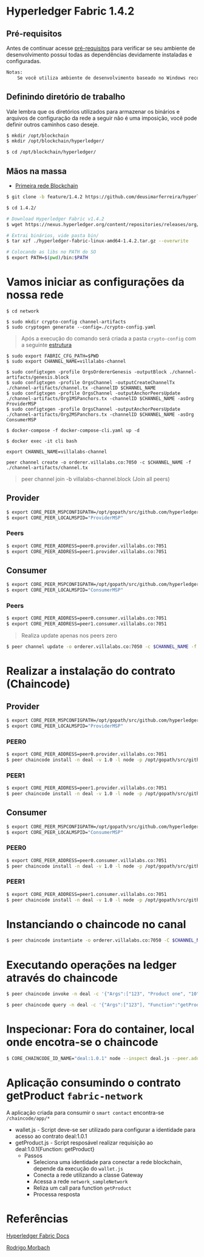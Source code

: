 # Hyperledger Fabric 1.4.2

## Pré-requisitos

Antes de continuar acesse [pré-requisitos](https://hyperledger-fabric.readthedocs.io/en/latest/prereqs.html) para verificar se seu ambiente de desenvolvimento possui todas as dependências devidamente instaladas e configuradas.

```txt
Notas:
    Se você utiliza ambiente de desenvolvimento baseado no Windows recomendo uma atenção especial para Windows extras.
```

## Definindo diretório de trabalho

Vale lembra que os diretórios utilizados para armazenar os binários e arquivos de configuração da rede a seguir não é uma imposição, você pode definir outros caminhos caso deseje.

```sh
$ mkdir /opt/blockchain
$ mkdir /opt/blockchain/hyperledger/

$ cd /opt/blockchain/hyperledger/
```

## Mãos na massa
* [Primeira rede Blockchain](lab-1.md)

```sh
$ git clone -b feature/1.4.2 https://github.com/deusimarferreira/hyperledger.git 1.4.2

$ cd 1.4.2/

# Download Hyperledger Fabric v1.4.2
$ wget https://nexus.hyperledger.org/content/repositories/releases/org/hyperledger/fabric/hyperledger-fabric/linux-amd64-1.4.2/hyperledger-fabric-linux-amd64-1.4.2.tar.gz

# Extrai binários, vide pasta bin/
$ tar xzf ./hyperledger-fabric-linux-amd64-1.4.2.tar.gz --overwrite

# Colocando as libs no PATH do SO
$ export PATH=$(pwd)/bin:$PATH
```

# Vamos iniciar as configurações da nossa rede
```shell
$ cd network

$ sudo mkdir crypto-config channel-artifacts
$ sudo cryptogen generate --config=./crypto-config.yaml
```

> Após a execução do comando será criada a pasta ``crypto-config`` com a seguinte [estrutura](arvore-crypto-config.txt)

```shell
$ sudo export FABRIC_CFG_PATH=$PWD
$ sudo export CHANNEL_NAME=villalabs-channel
```

```shell
$ sudo configtxgen -profile OrgsOrdererGenesis -outputBlock ./channel-artifacts/genesis.block
$ sudo configtxgen -profile OrgsChannel -outputCreateChannelTx ./channel-artifacts/channel.tx -channelID $CHANNEL_NAME
$ sudo configtxgen -profile OrgsChannel -outputAnchorPeersUpdate ./channel-artifacts/Org1MSPanchors.tx -channelID $CHANNEL_NAME -asOrg ProviderMSP
$ sudo configtxgen -profile OrgsChannel -outputAnchorPeersUpdate ./channel-artifacts/Org2MSPanchors.tx -channelID $CHANNEL_NAME -asOrg ConsumerMSP
```

```shell
$ docker-compose -f docker-compose-cli.yaml up -d
```

```shell
$ docker exec -it cli bash
```

```shell
export CHANNEL_NAME=villalabs-channel
```

```shell
peer channel create -o orderer.villalabs.co:7050 -c $CHANNEL_NAME -f ./channel-artifacts/channel.tx
```

> peer channel join -b villalabs-channel.block (Join all peers)

## Provider
```sh
$ export CORE_PEER_MSPCONFIGPATH=/opt/gopath/src/github.com/hyperledger/fabric/peer/crypto-config/peerOrganizations/provider.villalabs.co/users/Admin\@provider.villalabs.co/msp/
$ export CORE_PEER_LOCALMSPID="ProviderMSP"
```

### Peers
```sh
$ export CORE_PEER_ADDRESS=peer0.provider.villalabs.co:7051
$ export CORE_PEER_ADDRESS=peer1.provider.villalabs.co:7051
```

## Consumer
```sh
$ export CORE_PEER_MSPCONFIGPATH=/opt/gopath/src/github.com/hyperledger/fabric/peer/crypto-config/peerOrganizations/consumer.villalabs.co/users/Admin\@consumer.villalabs.co/msp/
$ export CORE_PEER_LOCALMSPID="ConsumerMSP"
```

### Peers
```sh
$ export CORE_PEER_ADDRESS=peer0.consumer.villalabs.co:7051
$ export CORE_PEER_ADDRESS=peer1.consumer.villalabs.co:7051
```

> Realiza update apenas nos peers zero
```sh
$ peer channel update -o orderer.villalabs.co:7050 -c $CHANNEL_NAME -f ./channel-artifacts/${CORE_PEER_LOCALMSPID}anchors.tx
```

# Realizar a instalação do contrato (Chaincode)
## Provider
```sh
$ export CORE_PEER_MSPCONFIGPATH=/opt/gopath/src/github.com/hyperledger/fabric/peer/crypto-config/peerOrganizations/provider.villalabs.co/users/Admin\@provider.villalabs.co/msp/
$ export CORE_PEER_LOCALMSPID="ProviderMSP"
```
### PEER0
```sh
$ export CORE_PEER_ADDRESS=peer0.provider.villalabs.co:7051
$ peer chaincode install -n deal -v 1.0 -l node -p /opt/gopath/src/github.com/chaincode/deal
```
### PEER1
```sh
$ export CORE_PEER_ADDRESS=peer1.provider.villalabs.co:7051
$ peer chaincode install -n deal -v 1.0 -l node -p /opt/gopath/src/github.com/chaincode/deal
```

## Consumer
```sh
$ export CORE_PEER_MSPCONFIGPATH=/opt/gopath/src/github.com/hyperledger/fabric/peer/crypto-config/peerOrganizations/consumer.villalabs.co/users/Admin\@consumer.villalabs.co/msp/
$ export CORE_PEER_LOCALMSPID="ConsumerMSP"
```
### PEER0
```sh
$ export CORE_PEER_ADDRESS=peer0.consumer.villalabs.co:7051
$ peer chaincode install -n deal -v 1.0 -l node -p /opt/gopath/src/github.com/chaincode/deal
```
### PEER1
```sh
$ export CORE_PEER_ADDRESS=peer1.consumer.villalabs.co:7051
$ peer chaincode install -n deal -v 1.0 -l node -p /opt/gopath/src/github.com/chaincode/deal
```

# Instanciando o chaincode no canal
```sh
$ peer chaincode instantiate -o orderer.villalabs.co:7050 -C $CHANNEL_NAME -l node -n deal -v 1.0 -c '{"Args":[]}'
```

# Executando operações na ledger através do chaincode
```sh
$ peer chaincode invoke -n deal -c '{"Args":["123", "Product one", "10"], "Function":"registerProduct"}' -C $CHANNEL_NAME

$ peer chaincode query -n deal -c '{"Args":["123"], "Function":"getProduct"}' -C $CHANNEL_NAME
```

# Inspecionar: Fora do container, local onde encotra-se o chaincode
```sh
$ CORE_CHAINCODE_ID_NAME="deal:1.0.1" node --inspect deal.js --peer.address localhost:7052
```

# Aplicação consumindo o contrato getProduct ``fabric-network``

A aplicação criada para consumir o ``smart contact`` encontra-se ``/chaincode/app/*``

* wallet.js - Script deve-se ser utilizado para configurar a identidade para acesso ao contrato deal:1.0.1
* getProduct.js - Script resposável realizar requisição ao deal:1.0.1{Function: getProduct}
    * Passos
        * Seleciona uma identidade para conectar a rede blockchain, depende da execução do ``wallet.js``
        * Conecta a rede utilizando a classe Gateway
        * Acessa a rede ``network_sampleNetwork``
        * Reliza um call para function ``getProduct``
        * Processa resposta

# Referências
[Hyperledger Fabric Docs](https://hyperledger-fabric.readthedocs.io/en/release-1.4/whatis.html)

[Rodrigo Morbach](https://medium.com/@morbachrodrigo/criando-uma-rede-blockchain-com-hyperledger-fabric-e-node-js-4192c964e45a)
